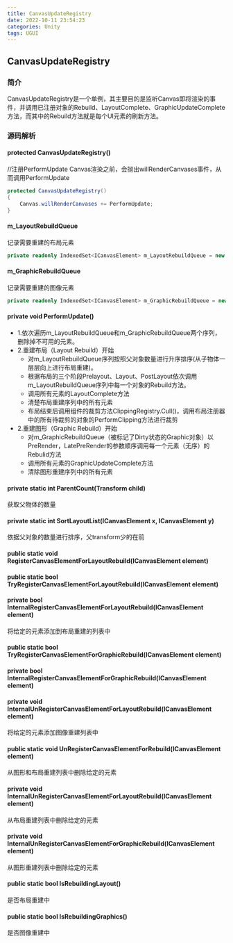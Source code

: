 ```yaml
---
title: CanvasUpdateRegistry
date: 2022-10-11 23:54:23
categories: Unity
tags: UGUI
---
```

## CanvasUpdateRegistry

### 简介

CanvasUpdateRegistry是一个单例，其主要目的是监听Canvas即将渲染的事件，并调用已注册对象的Rebuild、LayoutComplete、GraphicUpdateComplete方法，而其中的Rebuild方法就是每个UI元素的刷新方法。

### 源码解析

####  protected CanvasUpdateRegistry()

//注册PerformUpdate   Canvas渲染之前，会抛出willRenderCanvases事件，从而调用PerformUpdate

```c#
protected CanvasUpdateRegistry()
{
	Canvas.willRenderCanvases += PerformUpdate;
}
```

#### m_LayoutRebuildQueue

记录需要重建的布局元素

```c#
private readonly IndexedSet<ICanvasElement> m_LayoutRebuildQueue = new IndexedSet<ICanvasElement>();
```

#### m_GraphicRebuildQueue

记录需要重建的图像元素

```c#
private readonly IndexedSet<ICanvasElement> m_GraphicRebuildQueue = new IndexedSet<ICanvasElement>();
```

#### private void PerformUpdate()

* 1.依次遍历m_LayoutRebuildQueue和m_GraphicRebuildQueue两个序列，删除掉不可用的元素。
* 2.重建布局（Layout Rebuild）开始
  * 对m_LayoutRebuildQueue序列按照父对象数量进行升序排序(从子物体一层层向上进行布局重建)。
  * 根据布局的三个阶段Prelayout、Layout、PostLayout依次调用m_LayoutRebuildQueue序列中每一个对象的Rebuild方法。
  * 调用所有元素的LayoutComplete方法
  * 清楚布局重建序列中的所有元素
  * 布局结束后调用组件的裁剪方法ClippingRegistry.Cull()，调用布局注册器中的所有待裁剪的对象的PerformClipping方法进行裁剪
* 2.重建图形（Graphic Rebuild）开始
  * 对m_GraphicRebuildQueue（被标记了Dirty状态的Graphic对象）以PreRender，LatePreRender的参数顺序调用每一个元素（无序）的Rebulid方法
  * 调用所有元素的GraphicUpdateComplete方法
  * 清除图形重建序列中的所有元素

#### private static int ParentCount(Transform child)

获取父物体的数量

#### private static int SortLayoutList(ICanvasElement x, ICanvasElement y)

依据父对象的数量进行排序，父transform少的在前

#### public static void RegisterCanvasElementForLayoutRebuild(ICanvasElement element)

#### public static bool TryRegisterCanvasElementForLayoutRebuild(ICanvasElement element)

#### private bool InternalRegisterCanvasElementForLayoutRebuild(ICanvasElement element)

将给定的元素添加到布局重建的列表中

####  public static bool TryRegisterCanvasElementForGraphicRebuild(ICanvasElement element)

####  private bool InternalRegisterCanvasElementForGraphicRebuild(ICanvasElement element)

####  private void InternalUnRegisterCanvasElementForLayoutRebuild(ICanvasElement element)

将给定的元素添加图像重建列表中

#### public static void UnRegisterCanvasElementForRebuild(ICanvasElement element)

从图形和布局重建列表中删除给定的元素

#### private void InternalUnRegisterCanvasElementForLayoutRebuild(ICanvasElement element)

从布局重建列表中删除给定的元素

#### private void InternalUnRegisterCanvasElementForGraphicRebuild(ICanvasElement element)

从图形重建列表中删除给定的元素

#### public static bool IsRebuildingLayout()

是否布局重建中

#### public static bool IsRebuildingGraphics()

是否图像重建中


